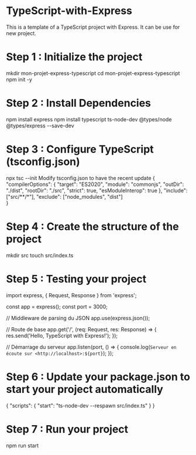 # TypeScript-with-Express
This is a template of a TypeScript project with Express. It can be use for new project.

# Step 1 : Initialize the project
mkdir mon-projet-express-typescript
cd mon-projet-express-typescript
npm init -y

# Step 2 :  Install Dependencies
npm install express
npm install typescript ts-node-dev @types/node @types/express --save-dev

# Step 3 : Configure TypeScript (tsconfig.json)
npx tsc --init
Modify tsconfig.json to have the recent update
{
  "compilerOptions": {
    "target": "ES2020",
    "module": "commonjs",
    "outDir": "./dist",
    "rootDir": "./src",
    "strict": true,
    "esModuleInterop": true
  },
  "include": ["src/**/*"],
  "exclude": ["node_modules", "dist"]  
}

# Step 4 : Create the structure of the project
 mkdir src
touch src/index.ts

# Step 5 : Testing your project
import express, { Request, Response } from 'express';

const app = express();
const port = 3000;

// Middleware de parsing du JSON
app.use(express.json());

// Route de base
app.get('/', (req: Request, res: Response) => {
  res.send('Hello, TypeScript with Express!');
});

// Démarrage du serveur
app.listen(port, () => {
  console.log(`Serveur en écoute sur <http://localhost>:${port}`);
});

# Step 6 : Update your package.json to start your project automatically
{
  "scripts": {
    "start": "ts-node-dev --respawn src/index.ts"
  }
}

# Step 7 : Run your project 
npm run start


